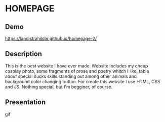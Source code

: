 # HOMEPAGE
## Demo
https://landistrahildar.github.io/homepage-2/
## Description
This is the best website I have ever made. Website includes my cheap cosplay photo, some fragments of prose and poetry whitch I like, table about special ducks skills standing out among other animals and background color changing  button.
For create this website I use HTML, CSS and JS.
Nothing special, but I'm begginer, of course.
## Presentation
gif
